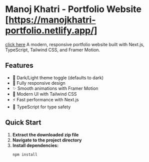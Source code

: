 # Manoj Khatri - Portfolio Website [https://manojkhatri-portfolio.netlify.app/]
[click here](www.google.com)
A modern, responsive portfolio website built with Next.js, TypeScript, Tailwind CSS, and Framer Motion.

## Features

- 🌙 Dark/Light theme toggle (defaults to dark)
- 📱 Fully responsive design
- ✨ Smooth animations with Framer Motion
- 🎨 Modern UI with Tailwind CSS
- ⚡ Fast performance with Next.js
- 🔧 TypeScript for type safety

## Quick Start

1. **Extract the downloaded zip file**
2. **Navigate to the project directory**
3. **Install dependencies:**
   ```bash
   npm install
